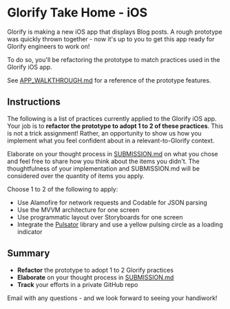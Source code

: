 # Glorify Take Home - iOS

Glorify is making a new iOS app that displays Blog posts. A rough prototype was quickly thrown together - now it's up to you to get this app ready for Glorify engineers to work on! 

To do so, you'll be refactoring the prototype to match practices used in the Glorify iOS app.

See [APP_WALKTHROUGH.md](./APP_WALKTHROUGH.md) for a reference of the prototype features.

## Instructions

The following is a list of practices currently applied to the Glorify iOS app. Your job is to **refactor the prototype to adopt 1 to 2 of these practices**. This is not a trick assignment! Rather, an opportunity to show us how you implement what you feel confident about in a relevant-to-Glorify context.

Elaborate on your thought process in [SUBMISSION.md](./SUBMISSION.md) on what you chose and feel free to share how you think about the items you didn't. The thoughtfulness of your implementation and SUBMISSION.md will be considered over the quantity of items you apply.

Choose 1 to 2 of the following to apply:

* Use Alamofire for network requests and Codable for JSON parsing
* Use the MVVM architecture for one screen
* Use programmatic layout over Storyboards for one screen
* Integrate the [Pulsator](https://github.com/shu223/Pulsator) library and use a yellow pulsing circle as a loading indicator

## Summary

* **Refactor** the prototype to adopt 1 to 2 Glorify practices
* **Elaborate** on your thought process in [SUBMISSION.md](./SUBMISSION.md)
* **Track** your efforts in a private GitHub repo

Email with any questions - and we look forward to seeing your handiwork!